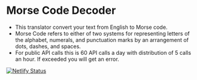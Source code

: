 # Morse Code Decoder

- This translator convert your text from English to Morse code.
- Morse Code refers to either of two systems for representing letters of the alphabet, numerals, and punctuation marks by an arrangement of dots, dashes, and spaces.
- For public API calls this is 60 API calls a day with distribution of 5 calls an hour. If exceeded you will get an error.

[![Netlify Status](https://api.netlify.com/api/v1/badges/a651eaa3-874b-4c71-84ee-dab3a3b49a45/deploy-status)](https://app.netlify.com/sites/morsedecoder/deploys)